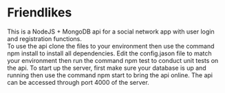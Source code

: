 # Friendlikes
This is a NodeJS + MongoDB api for a social network app with user login and registration functions.  
To use the api clone the files to your environment then use the command npm install to install all dependencies. 
Edit the config.jason file to match your environment then run the command npm test to conduct unit tests on the api.
To start up the server, first make sure your database is up and running then use the command npm start to bring the api online. 
The api can be accessed through port 4000 of the server.

